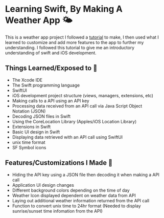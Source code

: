 # Learning Swift, By Making A Weather App 🌤

This is a weather app project I followed a [tutorial]((https://www.youtube.com/watch?v=X2W9MPjrIbk&t=1594s)) to make, I then used what I learned to customize and add more features to the app to further my understanding. I followed this tutorial to give me an introductory understanding of swift and iOS development.

## Things Learned/Exposed to 🧠
* The Xcode IDE
* The Swift programming language
* SwiftUI
* iOS development project structure (views, managers, extensions, etc)
* Making calls to a API using an API key
* Processing data received from an API call via Java Script Object Notation (JSON)
* Decoding JSON files in Swift
* Using the CoreLocation Library (Apples/iOS Location Library)
* Extensions in Swift
* Basic UI design in Swift
* Displaying data retrieved with an API call using SwiftUI
* unix time format
* SF Symbol icons

## Features/Customizations I Made 🔧
* Hiding the API key using a JSON file then decoding it when making a API call
* Application UI design changes
* Different background colors depending on the time of day
* Weather Icon displayed dependent on weather data from API
* Laying out additional weather information returned from the API call
* Function to convert unix time to 24hr format (Needed to display sunrise/sunset time infomation from the API)
